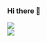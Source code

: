 ### Hi there 👋

<a href="https://github.com/ghost1372">
<img align="center" src="https://github-readme-stats.vercel.app/api?username=MetiKh2&show_icons=true&count_private=true&include_all_commits=true&theme=radical" /></a>
<br style='matgin-top=10px'>
<a href="https://github.com/MetiKh2">
<img align="center" src="https://github-readme-stats.vercel.app/api/top-langs/?username=MetiKh2" />
</a>
<!--
**MetiKh2/MetiKh2** is a ✨ _special_ ✨ repository because its `README.md` (this file) appears on your GitHub profile.

Here are some ideas to get you started:

- 🔭 I’m currently working on ...
- 🌱 I’m currently learning ...
- 👯 I’m looking to collaborate on ...
- 🤔 I’m looking for help with ...
- 💬 Ask me about ...
- 📫 How to reach me: ...
- 😄 Pronouns: ...
- ⚡ Fun fact: ...
-->
